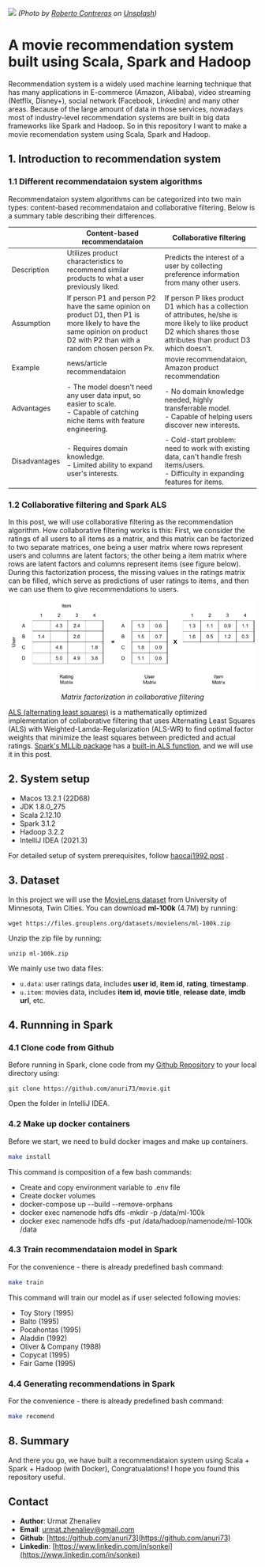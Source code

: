 ![](web/img/poster.avif)
*(Photo
by <a href="https://unsplash.com/@tysonmoultrie?utm_source=unsplash&utm_medium=referral&utm_content=creditCopyText">
Roberto Contreras</a> on <a href="https://unsplash.com/photos/n7A4TjAQLN4">Unsplash</a>)*

# A movie recommendation system built using Scala, Spark and Hadoop

Recommendation system is a widely used machine learning technique that has many applications in E-commerce (Amazon,
Alibaba), video streaming (Netflix, Disney+), social network (Facebook, Linkedin) and many other areas. Because of the
large amount of data in those services, nowadays most of industry-level recommendation systems are built in big data
frameworks like Spark and Hadoop. So in this repository I want to make a movie recomendation system using Scala, Spark
and Hadoop.

## 1. Introduction to recommendation system

### 1.1 Different recommendataion system algorithms

Recommendataion system algorithms can be categorized into two main types: content-based recommendataion and
collaborative filtering. Below is a summary table describing their differences.

| |Content-based recommendataion | Collaborative filtering |
|--|-----------|--------------|
|Description|Utilizes product characteristics to recommend similar products to what a user previously liked.|Predicts the interest of a user by collecting preference information from many other users.|
|Assumption|If person P1 and person P2 have the same opinion on product D1, then P1 is more likely to have the same opinion on product D2 with P2 than with a random chosen person Px.|If person P likes product D1 which has a collection of attributes, he/she is more likely to like product D2 which shares those attributes than product D3 which doesn't.|
|Example|news/article recommendataion|movie recommendataion, Amazon product recommendation|
|Advantages| - The model doesn't need any user data input, so easier to scale.<br /> - Capable of catching niche items with feature engineering.| - No domain knowledge needed, highly transferrable model.<br /> - Capable of helping users discover new interests.|
|Disadvantages| - Requires domain knowledge.<br /> - Limited ability to expand user's interests.| - Cold-start problem: need to work with existing data, can't handle fresh items/users.<br /> - Difficulty in expanding features for items.|

### 1.2 Collaborative filtering and Spark ALS

In this post, we will use collaborative filtering as the recommendation algorithm. How collaborative filtering works is
this: First, we consider the ratings of all users to all items as a matrix, and this matrix can be factorized to two
separate matrices, one being a user matrix where rows represent users and columns are latent factors; the other being a
item matrix where rows are latent factors and columns represent items (see figure below). During this factorization
process, the missing values in the ratings matrix can be filled, which serve as predictions of user ratings to items,
and then we can use them to give recommendations to users.

<p align="center">
<img src="web/img/matrix-factorization.png">
<br>
<em> Matrix factorization in collaborative filtering</em></p>

[ALS (alternating least squares)](https://towardsdatascience.com/prototyping-a-recommender-system-step-by-step-part-2-alternating-least-square-als-matrix-4a76c58714a1)
is a mathematically optimized implementation of collaborative filtering that uses Alternating Least Squares (ALS) with
Weighted-Lamda-Regularization (ALS-WR) to find optimal factor weights that minimize the least squares between predicted
and actual ratings. [Spark's MLLib package](https://spark.apache.org/docs/latest/ml-guide.html) has
a [built-in ALS function](https://spark.apache.org/docs/latest/mllib-collaborative-filtering.html), and we will use it
in this post.

## 2. System setup

* Macos 13.2.1 (22D68)
* JDK 1.8.0_275
* Scala 2.12.10
* Spark 3.1.2
* Hadoop 3.2.2
* IntelliJ IDEA (2021.3)

For detailed setup of system prerequisites,
follow [haocai1992 post](https://haocai1992.github.io/data/science/2022/01/11/how-to-set-up-your-environment-for-spark.html)
.

## 3. Dataset

In this project we will use the [MovieLens dataset](https://grouplens.org/datasets/movielens/) from University of
Minnesota, Twin Cities. You can download **ml-100k** (4.7M) by running:

```
wget https://files.grouplens.org/datasets/movielens/ml-100k.zip
```

Unzip the zip file by running:

```
unzip ml-100k.zip
```

We mainly use two data files:

* `u.data`: user ratings data, includes **user id**, **item id**, **rating**, **timestamp**.
* `u.item`: movies data, includes **item id**, **movie title**, **release date**, **imdb url**, etc.

## 4. Runnning in Spark

### 4.1 Clone code from Github

Before running in Spark, clone code from my [Github Repository](https://github.com/anuri73/movie.git) to your local
directory using:

```
git clone https://github.com/anuri73/movie.git
```

Open the folder in IntelliJ IDEA.

### 4.2 Make up docker containers

Before we start, we need to build docker images and make up containers.

```bash
make install
```

This command is composition of a few bash commands:

- Create and copy environment variable to .env file
- Create docker volumes
- docker-compose up --build --remove-orphans
- docker exec namenode hdfs dfs -mkdir -p /data/ml-100k
- docker exec namenode hdfs dfs -put /data/hadoop/namenode/ml-100k /data

### 4.3 Train recommendataion model in Spark

For the convenience - there is already predefined bash command:

```bash
make train
```

This command will train our model as if user selected following movies:

- Toy Story (1995)
- Balto (1995)
- Pocahontas (1995)
- Aladdin (1992)
- Oliver & Company (1988)
- Copycat (1995)
- Fair Game (1995)

### 4.4 Generating recommendations in Spark

For the convenience - there is already predefined bash command:

```bash
make recomend
```

## 8. Summary

And there you go, we have built a recommendataion system using Scala + Spark + Hadoop (with Docker), Congratualations! I
hope you found this repository useful.

## Contact

* **Author**: Urmat Zhenaliev
* **Email**: [urmat.zhenaliev@gmail.com](mailto:urmat.zhenaliev@gmail.com)
* **Github**: [https://github.com/anuri73](https://github.com/anuri73)
* **Linkedin**: [https://www.linkedin.com/in/sonkei](https://www.linkedin.com/in/sonkei)